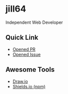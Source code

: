 # jill64

Independent Web Developer

## Quick Link

- [Opened PR](https://github.com/pulls?q=is%3Aopen+is%3Apr+archived%3Afalse+owner%3Ajill64)
- [Opened Issue](https://github.com/issues?page=1&q=is%3Aopen+is%3Aissue+owner%3Ajill64+archived%3Afalse)


## Awesome Tools

- [Draw.io](https://app.diagrams.net)
- [Shields.io (npm)](https://shields.io/badges/npm-3)
